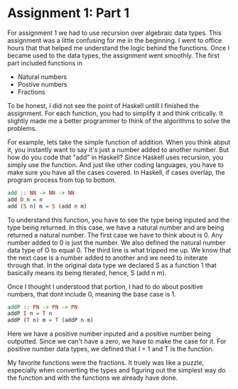 # Assignment 1: Part 1

For assignment 1 we had to use recursion over algebraic data types. This assignment was a little confusing for me in the beginning. 
I went to office hours that that helped me understand the logic behind the functions. 
Once I became used to the data types, the assignment went smoothly. 
The first part included functions in

  * Natural numbers
  * Postive numbers
  * Fractions
  
To be honest, I did not see the point of Haskell untill I finished the assignment. For each function, you had to simplify it and think critically. It slightly made me a better programmer to think of the algorithms to solve the problems. 

For example, lets take the simple function of addition. When you think abput it, you instantly want to say it's just a number added to another number. But how do you code that "add" in Haskell? Since Haskell uses recursion, you simply use the function. And just like other coding languages, you have to make sure you have all the cases covered. In Haskell, if cases overlap, the program process from top to bottom. 

```Haskell
add :: NN -> NN -> NN
add O n = n                   
add (S n) m = S (add n m)  
```
To understand this function, you have to see the type being inputed and the type being returned. In this case, we have a natural number and are being returned a natural number. The first case we have to think about is 0. Any number added to 0 is just the number. We also defined the natural number data type of O to equal 0. The third line is what tripped me up. We know that the next case is a number added to another and we need to initerate through that. In the original data type we declared S as a function 1 that basically means its being iterated, hence, S (add n m). 

Once I thought I understood that portion, I had to do about positive numbers, that dont include 0, meaning the base case is 1.

```Haskell
addP :: PN -> PN -> PN
addP I n = T n
addP (T n) m = T (addP n m) 
```
Here we have a positive number inputed and a positive number being outputted. Since we can't have a zero, we have to make the case for it. For positive number data types, we defined that I = 1 and T is the function. 

My favorite functions were the fractions. It truely was like a puzzle, especially when converting the types and figuring out the simplest way do the function and with the functions we already have done. 
